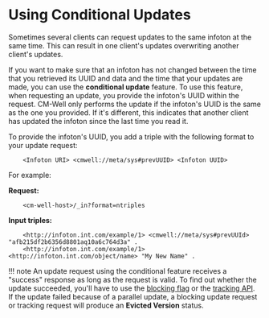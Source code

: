 # Using Conditional Updates

Sometimes several clients can request updates to the same infoton at the same time. This can result in one client's updates overwriting another client's updates.

If you want to make sure that an infoton has not changed between the time that you retrieved its UUID and data and the time that your updates are made, you can use the **conditional update** feature. To use this feature, when requesting an update, you provide the infoton's UUID within the request. CM-Well only performs the update if the infoton's UUID is the same as the one you provided. If it's different, this indicates that another client has updated the infoton since the last time you read it.

To provide the infoton's UUID, you add a triple with the following format to your update request:

```
    <Infoton URI> <cmwell://meta/sys#prevUUID> <Infoton UUID>
```

For example:

**Request:**

```
    <cm-well-host>/_in?format=ntriples
```

**Input triples:**

```
    <http://infoton.int.com/example/1> <cmwell://meta/sys#prevUUId> "afb215df2b6356d8801aq10a6c764d3a" .
    <http://infoton.int.com/example/1> <http://infoton.int.com/object/name> "My New Name" .
```

!!! note
	An update request using the conditional feature receives a "success" response as long as the request is valid. To find out whether the update succeeded, you'll have to use the [blocking flag](API.UsingTheBlockingFlag.md) or the [tracking API](../Update/API.Update.TrackUpdates.md). If the update failed because of a parallel update, a blocking update request or tracking request will produce an **Evicted Version** status.

